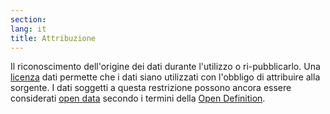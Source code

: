 ```yaml
---
section: 
lang: it
title: Attribuzione
---
```

Il riconoscimento dell'origine dei dati durante l'utilizzo o ri-pubblicarlo. Una [licenza](/glossary/it/licence/) dati permette che i dati siano utilizzati con l'obbligo di attribuire alla sorgente. I dati soggetti a questa restrizione possono ancora essere considerati [open data](/glossary/it/open-data/) secondo i termini della [Open Definition](/glossary/it/open-definition/).
